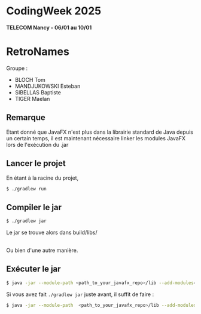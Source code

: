 # CodingWeek 2025
**TELECOM Nancy - 06/01 au 10/01**

# RetroNames

Groupe : 
- BLOCH Tom
- MANDJUKOWSKI Esteban
- SIBELLAS Baptiste
- TIGER Maelan

## Remarque

Etant donné que JavaFX n'est plus dans la librairie standard de Java depuis un certain temps, il est maintenant nécessaire linker les modules JavaFX lors de l'exécution du .jar

## Lancer le projet 
En étant à la racine du projet,
```bash
$ ./gradlew run
```

## Compiler le jar
```bash
$ ./gradlew jar
```
Le jar se trouve alors dans build/libs/

\
Ou bien d'une autre manière.

## Exécuter le jar 
```bash
$ java -jar --module-path <path_to_your_javafx_repo>/lib --add-modules=javafx.base,javafx.controls,javafx.fxml <path_to_your_app>.jar
```

Si vous avez fait `./gradlew jar` juste avant, il suffit de faire : 
```bash
$ java -jar --module-path  <path_to_your_javafx_repo>/lib --add-modules=javafx.base,javafx.controls,javafx.fxml  build/libs/grp24.jar
```